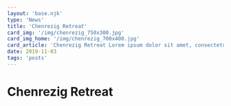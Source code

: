 ```yaml
---
layout: 'base.njk'
type: 'News'
title: 'Chenrezig Retreat'
card_img: '/img/chenrezig_750x300.jpg'
card_img_home: '/img/chenrezig_700x400.jpg'
card_article: 'Chenrezig Retreat Lorem ipsum dolor sit amet, consectetur adipisicing elit. Reiciendis aliquid atque, nulla? Quos cum ex quis soluta, a laboriosam. Dicta expedita corporis animi vero voluptate voluptatibus possimus, veniam magni quis'
date: 2019-11-03
tags: 'posts'
---
```


# Chenrezig Retreat
